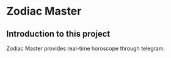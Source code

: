 # Zodiac Master


## Introduction to this project
Zodiac Master provides real-time horoscope through telegram.